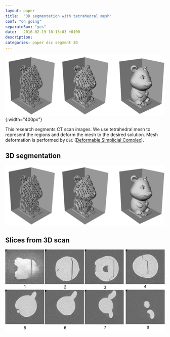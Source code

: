 ```yaml
---
layout: paper
title:  "3D segmentation with tetrahedral mesh"
conf: "on going"
separateSum: "yes"
date:   2016-02-19 10:13:03 +0100
description:
categories: paper dsc segment 3D
---
```

![](/assets/paper/3D-hamster-thumbnail.jpg){:width="400px"}
<!--more-->

This research segments CT scan images. We use tetrahedral mesh to represent the regions and deform the mesh to the desired solution. Mesh deformation is performed by `DSC` ([Deformable Simplicial Complex][DSC]).

## 3D segmentation
![](/assets/paper/3D-hamster.jpg)

## Slices from 3D scan
![](/assets/paper/hamster-scan.jpg)

[DSC]: https://github.com/janba/DSC
